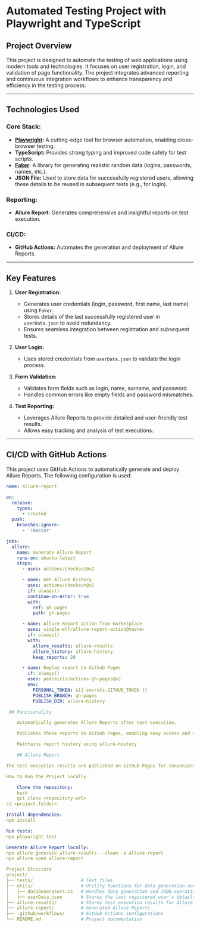 # Automated Testing Project with Playwright and TypeScript

## Project Overview
This project is designed to automate the testing of web applications using modern tools and technologies. It focuses on user registration, login, and validation of page functionality. The project integrates advanced reporting and continuous integration workflows to enhance transparency and efficiency in the testing process.

---

## Technologies Used
### Core Stack:
- **[Playwright](https://playwright.dev/):** A cutting-edge tool for browser automation, enabling cross-browser testing.
- **TypeScript:** Provides strong typing and improved code safety for test scripts.
- **[Faker](https://fakerjs.dev/):** A library for generating realistic random data (logins, passwords, names, etc.).
- **JSON File:** Used to store data for successfully registered users, allowing these details to be reused in subsequent tests (e.g., for login).

### Reporting:
- **Allure Report:** Generates comprehensive and insightful reports on test execution.

### CI/CD:
- **GitHub Actions:** Automates the generation and deployment of Allure Reports.

---

## Key Features
1. **User Registration:**
   - Generates user credentials (login, password, first name, last name) using `Faker`.
   - Stores details of the last successfully registered user in `userData.json` to avoid redundancy.
   - Ensures seamless integration between registration and subsequent tests.

2. **User Login:**
   - Uses stored credentials from `userData.json` to validate the login process.

3. **Form Validation:**
   - Validates form fields such as login, name, surname, and password.
   - Handles common errors like empty fields and password mismatches.

4. **Test Reporting:**
   - Leverages Allure Reports to provide detailed and user-friendly test results.
   - Allows easy tracking and analysis of test executions.

---

## CI/CD with GitHub Actions
This project uses GitHub Actions to automatically generate and deploy Allure Reports. The following configuration is used:

```yaml
name: allure-report

on:
  release:
    types:
      - created
  push:
    branches-ignore:
      - '!master'

jobs:
  allure:
    name: Generate Allure Report
    runs-on: ubuntu-latest
    steps:
      - uses: actions/checkout@v2

      - name: Get Allure history
        uses: actions/checkout@v2
        if: always()
        continue-on-error: true
        with:
          ref: gh-pages
          path: gh-pages

      - name: Allure Report action from marketplace
        uses: simple-elf/allure-report-action@master
        if: always()
        with:
          allure_results: allure-results
          allure_history: allure-history
          keep_reports: 20

      - name: Deploy report to Github Pages
        if: always()
        uses: peaceiris/actions-gh-pages@v2
        env:
          PERSONAL_TOKEN: ${{ secrets.GITHUB_TOKEN }}
          PUBLISH_BRANCH: gh-pages
          PUBLISH_DIR: allure-history

 ## Functionality

    Automatically generates Allure Reports after test execution.

    Publishes these reports to GitHub Pages, enabling easy access and visualization.

    Maintains report history using allure-history

    ## Allure Report

The test execution results are published on GitHub Pages for convenient access.

How to Run the Project Locally

    Clone the repository:
    bash
    git clone <repository-url>
cd <project-folder>

Install dependencies:
npm install

Run tests:
npx playwright test

Generate Allure Report locally:
npx allure generate allure-results --clean -o allure-report
npx allure open allure-report

Project Structure
project/
├── tests/                  # Test files
├── utils/                  # Utility functions for data generation and storage
│   ├── dataGenerators.ts   # Handles data generation and JSON operations
│   ├── userData.json       # Stores the last registered user's details
├── allure-results/         # Stores test execution results for Allure
├── allure-report/          # Generated Allure Reports
├── .github/workflows/      # GitHub Actions configurations
└── README.md               # Project documentation
